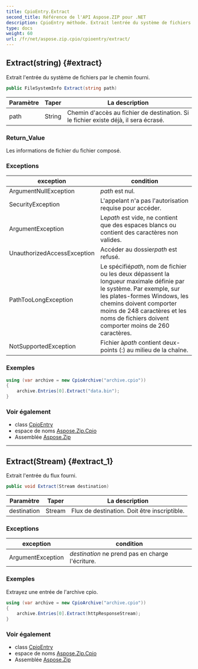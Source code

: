 ```yaml
---
title: CpioEntry.Extract
second_title: Référence de l'API Aspose.ZIP pour .NET
description: CpioEntry méthode. Extrait lentrée du système de fichiers par le chemin fourni.
type: docs
weight: 60
url: /fr/net/aspose.zip.cpio/cpioentry/extract/
---
```

## Extract(string) {#extract}

Extrait l'entrée du système de fichiers par le chemin fourni.

```csharp
public FileSystemInfo Extract(string path)
```

| Paramètre | Taper | La description |
| --- | --- | --- |
| path | String | Chemin d'accès au fichier de destination. Si le fichier existe déjà, il sera écrasé. |

### Return_Value

Les informations de fichier du fichier composé.

### Exceptions

| exception | condition |
| --- | --- |
| ArgumentNullException | *path* est nul. |
| SecurityException | L'appelant n'a pas l'autorisation requise pour accéder. |
| ArgumentException | Le*path* est vide, ne contient que des espaces blancs ou contient des caractères non valides. |
| UnauthorizedAccessException | Accéder au dossier*path* est refusé. |
| PathTooLongException | Le spécifié*path*, nom de fichier ou les deux dépassent la longueur maximale définie par le système. Par exemple, sur les plates-formes Windows, les chemins doivent comporter moins de 248 caractères et les noms de fichiers doivent comporter moins de 260 caractères. |
| NotSupportedException | Fichier à*path* contient deux-points (:) au milieu de la chaîne. |

### Exemples

```csharp
using (var archive = new CpioArchive("archive.cpio"))
{
    archive.Entries[0].Extract("data.bin");
}
```

### Voir également

* class [CpioEntry](../)
* espace de noms [Aspose.Zip.Cpio](../../cpioentry/)
* Assemblée [Aspose.Zip](../../../)

---

## Extract(Stream) {#extract_1}

Extrait l'entrée du flux fourni.

```csharp
public void Extract(Stream destination)
```

| Paramètre | Taper | La description |
| --- | --- | --- |
| destination | Stream | Flux de destination. Doit être inscriptible. |

### Exceptions

| exception | condition |
| --- | --- |
| ArgumentException | *destination* ne prend pas en charge l'écriture. |

### Exemples

Extrayez une entrée de l'archive cpio.

```csharp
using (var archive = new CpioArchive("archive.cpio"))
{
    archive.Entries[0].Extract(httpResponseStream);
}
```

### Voir également

* class [CpioEntry](../)
* espace de noms [Aspose.Zip.Cpio](../../cpioentry/)
* Assemblée [Aspose.Zip](../../../)


